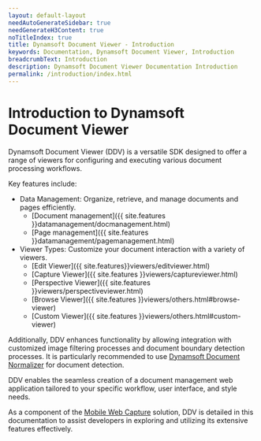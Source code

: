 ```yaml
---
layout: default-layout
needAutoGenerateSidebar: true
needGenerateH3Content: true
noTitleIndex: true
title: Dynamsoft Document Viewer - Introduction
keywords: Documentation, Dynamsoft Document Viewer, Introduction
breadcrumbText: Introduction
description: Dynamsoft Document Viewer Documentation Introduction
permalink: /introduction/index.html
---
```


# Introduction to Dynamsoft Document Viewer

Dynamsoft Document Viewer (DDV) is a versatile SDK designed to offer a range of viewers for configuring and executing various document processing workflows.

Key features include:

- Data Management: Organize, retrieve, and manage documents and pages efficiently.
    - [Document management]({{ site.features }}datamanagement/docmanagement.html)
    - [Page management]({{ site.features }}datamanagement/pagemanagement.html)
- Viewer Types: Customize your document interaction with a variety of viewers.
    - [Edit Viewer]({{ site.features}}viewers/editviewer.html)
    - [Capture Viewer]({{ site.features }}viewers/captureviewer.html)
    - [Perspective Viewer]({{ site.features }}viewers/perspectiveviewer.html)
    - [Browse Viewer]({{ site.features }}viewers/others.html#browse-viewer)
    - [Custom Viewer]({{ site.features }}viewers/others.html#custom-viewer)

Additionally, DDV enhances functionality by allowing integration with customized image filtering processes and document boundary detection processes. It is particularly recommended to use [Dynamsoft Document Normalizer](https://www.dynamsoft.com/document-normalizer/docs/web/programming/javascript/) for document detection.

DDV enables the seamless creation of a document management web application tailored to your specific workflow, user interface, and style needs.

As a component of the [Mobile Web Capture](https://www.dynamsoft.com/use-cases/mobile-web-capture-sdk/?utm_content=nav-solutions) solution, DDV is detailed in this documentation to assist developers in exploring and utilizing its extensive features effectively.
